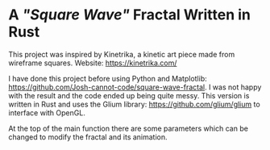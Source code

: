# A *"Square Wave"* Fractal Written in Rust

This project was inspired by Kinetrika, a kinetic art piece
made from wireframe squares. Website: https://kinetrika.com/

I have done this project before using Python and Matplotlib:
https://github.com/Josh-cannot-code/square-wave-fractal. I was
not happy with the result and the code ended up being 
quite messy. This version is written in Rust and uses the
Glium library: https://github.com/glium/glium to interface with
OpenGL.

At the top of the main function there are some parameters
which can be changed to modify the fractal and its animation.